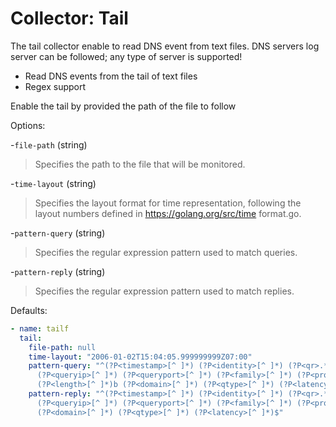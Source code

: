 # Collector: Tail

The tail collector enable to read DNS event from text files.
DNS servers log server can be followed; any type of server is supported!

* Read DNS events from the tail of text files
* Regex support

Enable the tail by provided the path of the file to follow

Options:

-`file-path` (string)
  > Specifies the path to the file that will be monitored.

-`time-layout` (string)
  > Specifies the layout format for time representation, following the layout numbers defined in https://golang.org/src/time format.go.

-`pattern-query` (string)
  > Specifies the regular expression pattern used to match queries.

-`pattern-reply` (string)
  > Specifies the regular expression pattern used to match replies.

Defaults:

```yaml
- name: tailf
  tail:
    file-path: null
    time-layout: "2006-01-02T15:04:05.999999999Z07:00"
    pattern-query: "^(?P<timestamp>[^ ]*) (?P<identity>[^ ]*) (?P<qr>.*_QUERY) (?P<rcode>[^ ]*)
      (?P<queryip>[^ ]*) (?P<queryport>[^ ]*) (?P<family>[^ ]*) (?P<protocol>[^ ]*)
      (?P<length>[^ ]*)b (?P<domain>[^ ]*) (?P<qtype>[^ ]*) (?P<latency>[^ ]*)$"
    pattern-reply: "^(?P<timestamp>[^ ]*) (?P<identity>[^ ]*) (?P<qr>.*_RESPONSE) (?P<rcode>[^ ]*)
      (?P<queryip>[^ ]*) (?P<queryport>[^ ]*) (?P<family>[^ ]*) (?P<protocol>[^ ]*) (?P<length>[^ ]*)b
      (?P<domain>[^ ]*) (?P<qtype>[^ ]*) (?P<latency>[^ ]*)$"
```
